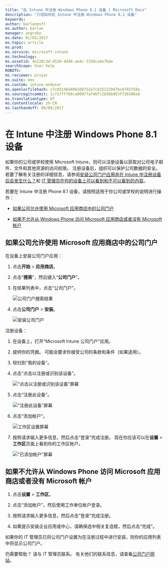 ```yaml
---
title: "在 Intune 中注册 Windows Phone 8.1 设备 | Microsoft Docs"
description: "介绍如何在 Intune 中注册 Windows Phone 8.1 设备"
keywords: 
author: barlanmsft
ms.author: barlan
manager: angrobe
ms.date: 01/03/2017
ms.topic: article
ms.prod: 
ms.service: microsoft-intune
ms.technology: 
ms.assetid: 4a120c3d-d520-4d48-ae4c-3338ca4e7bde
searchScope: User help
ROBOTS: 
ms.reviewer: priyar
ms.suite: ems
ms.custom: intune-enduser
ms.openlocfilehash: c7c03148d4063d0752a7c615222047bc6f02f58e
ms.sourcegitcommit: 1c71fff769ca0097faf46fc2b58b953ff28386e8
ms.translationtype: HT
ms.contentlocale: zh-CN
ms.lasthandoff: 08/08/2017
---
```

# <a name="enroll-your-windows-phone-81-device-in-intune"></a>在 Intune 中注册 Windows Phone 8.1 设备

如果你的公司或学校使用 Microsoft Intune，则可以注册设备以获取对公司电子邮件、文件和其他资源的访问权限。 注册设备后，组织可以保护公司数据的安全。 若要了解有关注册的详细信息，请参阅[安装公司门户应用并在 Intune 中注册设备后会发生什么？](what-happens-if-you-install-the-company-portal-app-and-enroll-your-device-in-intune-windows.md)和 [IT 管理员在你的设备上可以看到和不可以看到的内容](what-info-can-your-company-see-when-you-enroll-your-device-in-intune.md)。


若要在 Intune 中注册 Phone 8.1 设备，请按照适用于你公司或学校的说明进行操作：

-   [如果公司允许使用 Microsoft 应用商店中的公司门户](#if-your-company-lets-you-use-the-company-portal-from-the-windows-store)

-   [如果不允许从 Windows Phone 访问 Microsoft 应用商店或者没有 Microsoft 帐户](#if-you-are-not-allowed-to-access-the-windows-store-from-your-windows-phone-or-if-you-do-not-have-a-microsoft-account)

## <a name="if-your-company-lets-you-use-the-company-portal-from-the-microsoft-store"></a>如果公司允许使用 Microsoft 应用商店中的公司门户
在设备上安装公司门户应用：

1.  点击**开始** &gt; **应用商店**。

2.  点击“**搜索**”，然后键入“**公司门户**”。

3.  在结果列表中，点击“公司门户”。

    ![公司门户搜索结果](./media/WP81-1-CP-search-store-v2.png)

4.  点击**公司门户** &gt; **安装**。

    ![安装公司门户](./media/WP81-2-CP-install-v2.png)

注册设备：

1.  在设备上，打开“Microsoft Intune 公司门户”应用。

2.  提供你的凭据。 可能会要求你接受公司的条款和条件（如果适用）。

3.  轻扫到“我的设备”。

4.  点击“点击以注册或识别该设备”。

    ![“点击以注册或识别该设备”屏幕](./media/WP81-enroll-1-swipe-my-devices.png)

5.  点击“注册此设备”。

    ![“注册此设备”屏幕](./media/WP81-enroll-2-enroll-this-device.png)

6.  点击“添加帐户”。

    ![工作区设置屏幕](./media/WP81-enroll-3-workplace-add-acct.png)

7.  按照请求输入更多信息，然后点击“登录”完成注册。 现在你应该可以在**设置** &gt; **工作区**页面上看到你的工作区帐户。

    ![“已添加帐户”屏幕](./media/WP81-enroll-4-account-added.png)

## <a name="if-you-are-not-allowed-to-access-the-microsoft-store-from-your-windows-phone-or-if-you-do-not-have-a-microsoft-account"></a>如果不允许从 Windows Phone 访问 Microsoft 应用商店或者没有 Microsoft 帐户

1.  点击**设置** &gt; **工作区**。

2.  点击“添加帐户”，然后使用工作单位帐户登录。

3.  按照请求输入更多信息，然后点击“登录”完成注册。

4.  如果提示安装企业应用或中心，请确保选中相关复选框，然后点击“完成”。

如果你的 IT 管理员已将公司门户设置为在注册过程中进行安装，则你的应用列表中将显示公司门户。

仍需要帮助？ 请与 IT 管理员联系。 有关他们的联系信息，请查看[公司门户网站](http://portal.manage.microsoft.com)。
